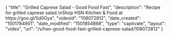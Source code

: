 {
    "title": "Grilled Caprese Salad - Good Food Fast",
    "description": "Recipe for grilled caprese salad.\nShop HSN Kitchen & Food at https:\/\/goo.gl\/5d0Gya",
    "videoid": "108072812",
    "date_created": "1501784901",
    "date_modified": "1501854868",
    "type": "captivate",
    "layout": "video",
    "url": "\/v\/hsn-good-food-fast-grilled-caprese-salad\/108072812"
}